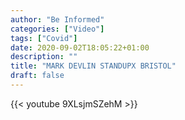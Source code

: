```yaml
---
author: "Be Informed"
categories: ["Video"]
tags: ["Covid"]
date: 2020-09-02T18:05:22+01:00
description: ""
title: "MARK DEVLIN STANDUPX BRISTOL"
draft: false
---
```


{{< youtube 9XLsjmSZehM >}}